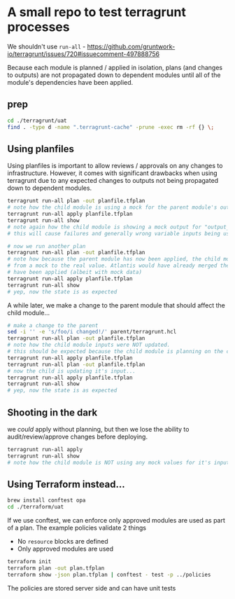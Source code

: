 # A small repo to test terragrunt processes

We shouldn't use `run-all` - https://github.com/gruntwork-io/terragrunt/issues/720#issuecomment-497888756

Because each module is planned / applied in isolation, plans (and changes to outputs) are not
propagated down to dependent modules until all of the module's dependencies have been applied.

## prep

```bash
cd ./terragrunt/uat
find . -type d -name ".terragrunt-cache" -prune -exec rm -rf {} \;
```

## Using planfiles

Using planfiles is important to allow reviews / approvals on any changes to infrastructure.
However, it comes with significant drawbacks when using terragrunt due to any expected changes to
outputs not being propagated down to dependent modules.

```bash
terragrunt run-all plan -out planfile.tfplan
# note how the child module is using a mock for the parent module's output
terragrunt run-all apply planfile.tfplan
terragrunt run-all show
# note again how the child module is showing a mock output for "output_from_input_1"
# this will cause failures and generally wrong variable inputs being used during a deployment

# now we run another plan
terragrunt run-all plan -out planfile.tfplan
# note how because the parent module has now been applied, the child module will change it's input
# from a mock to the real value. Atlantis would have already merged the merge request because all plans
# have been applied (albeit with mock data)
terragrunt run-all apply planfile.tfplan
terragrunt run-all show
# yep, now the state is as expected
```

A while later, we make a change to the parent module that should affect the child module...

```bash
# make a change to the parent
sed -i '' -e 's/foo/i changed!/' parent/terragrunt.hcl
terragrunt run-all plan -out planfile.tfplan
# note how the child module inputs were NOT updated.
# this should be expected because the child module is planning on the current state of the parent
terragrunt run-all apply planfile.tfplan
terragrunt run-all plan -out planfile.tfplan
# now the child is updating it's input...
terragrunt run-all apply planfile.tfplan
terragrunt run-all show
# yep, now the state is as expected
```

## Shooting in the dark

we _could_ apply without planning, but then we lose the ability to audit/review/approve changes
before deploying.

```bash
terragrunt run-all apply
terragrunt run-all show
# note how the child module is NOT using any mock values for it's inputs
```

## Using Terraform instead...

```bash
brew install conftest opa
cd ./terraform/uat
```

If we use conftest, we can enforce only approved modules are used as part of a plan. The example policies
validate 2 things

- No `resource` blocks are defined
- Only approved modules are used

```bash
terraform init
terraform plan -out plan.tfplan
terraform show -json plan.tfplan | conftest - test -p ../policies
```

The policies are stored server side and can have unit tests
